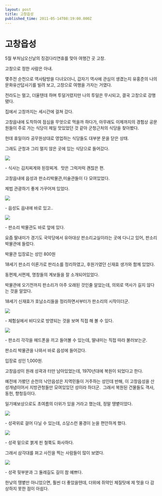 ```yaml
---
layout: post
title: 고창읍성
published_time: 2011-05-14T08:19:00.000Z
---
```


# 고창읍성


5월 부처님오신날의 징검다리연휴를 맞아 여행간 곳 고창.

고창으로 정한 사람은 아내.

몇주전 순천으로 역사탐방을 다녀오더니, 갑자기 역사에 관심이 생겼는지 유홍준의 나의문화유산답사기를 빌려 보고, 고창으로 여행을 가자는 거였다.

전라도는 멀고, 더울텐데 하며 투덜거렸지만 나의 투덜은 무시되고, 결국 고창으로 강행됐다.

집에서 고창까지는 세시간에 걸쳐 갔다.

고창읍내에 도착하여 점심을 무엇으로 먹을까 하다가, 아무래도 이제까지의 경험상 공문원들이 주로 가는 식당이 제일 맛있었던 것 같아 군청근처의 식당을 찾아봤다.

헌데 휴일이라 공무원상대로 영업하는 식당들도 대부분 문을 닫은 상태.

그래도 군청과 그리 멀지 않은 곳에 있는 식당으로 들어갔다.

![](../pds/201105/14/80/a0109780_4dcdb2b63f648.jpg)

\- 식사는 김치찌게와 된장찌게.  맛은 그럭저럭 괜찮은 편.

고창읍내에 읍성과 판소리박물관,미술관들이 다 모여있었다.

제법 관광하기 좋게 가꾸어져 있었다.

![](../pds/201105/14/80/a0109780_4dcdaccd702a5.jpg)

\- 읍성도 읍내에 바로 있고..

![](../pds/201105/14/80/a0109780_4dcdacb21f68e.jpg)

\- 판소리 박물관도 바로 앞에 있다.

요즘 딸내미가 경기도 국악당에서 유아대상 판소리교실이라는 곳에 다니고 있어, 판소리박물관에 들렀다.

박물관 입장료는 성인 800원

18세기 판소리 이론가로 판리소를 정리하였고, 후원가였던 신재효 생가와 함께 있었다.

동편제,서편제, 명창들의 계보들을 잘 소개되어있었다.

박물관에 오기전까지 판소리가 아주 오래된 것인줄 알았는데, 의외로 역사가 길지 않다는 것을 알았다.

18세기 신재효가 호남소리들을 정리하면서부터가 판소리의 시작이더군.

![](../pds/201105/14/80/a0109780_4dcdace3eacc5.jpg)

\- 체험실에서 비디오로 방영되는 것을 보며 직접 해 볼 수 있다.

![](../pds/201105/14/80/a0109780_4dcdacef9b1bd.jpg)

\- 판소리 각각을 헤드폰을 끼고 들어볼 수 있는데, 딸내미는 직접 따라 불러보는군.

판소리 박물관을 나와서 바로 읍성에 들어갔다.

입장료 성인 1,000원.

고창읍성이 원래 성곽과 터만 남아있었는데, 1970년대에 복원이 되었다고 한다.

예전에 가봤던 순천의 낙안읍성은 지역민들이 거주하는 성인데 반해, 이 고창읍성을 산성개념이어서 지방관청들만 모여있있던 성이라 하더군.  그래서 복원된 건물들도 객사, 동헌, 향청등이다.

일기예보상으로도 초여름의 더위가 있을 거라고 했는데, 정말 땡볕이었다.

![](../pds/201105/14/80/a0109780_4dcdad1b66045.jpg)

\- 성곽위로 걸어 다닐 수 있는데, 소담스런 풍경이 눈을 편안하게 했다.

![](../pds/201105/14/80/a0109780_4dcdad471bbae.jpg)

\- 성곽 밑으로 붉게 핀 철쭉도 화사하다.

그래서 삼각대를 펴고 사진을 찍는 사람들이 많이 보였다.

![](../pds/201105/14/80/a0109780_4dcdad52898a4.jpg)

\- 성곽 뒷부분과 그 둘레길도 길이 참 예쁘다.

한낮의 땡볕만 아니었으면, 훨씬 더 좋았을텐데, 더위에 쥐약인 체질탓에 제 멋을 다 감상하지 못한 점이 아쉽다.

